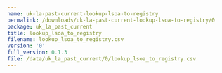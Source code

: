 ```yaml
---
name: uk-la-past-current-lookup-lsoa-to-registry
permalink: /downloads/uk-la-past-current-lookup-lsoa-to-registry/0
package: uk_la_past_current
title: lookup_lsoa_to_registry
filename: lookup_lsoa_to_registry.csv
version: '0'
full_version: 0.1.3
file: /data/uk_la_past_current/0/lookup_lsoa_to_registry.csv
---
```

